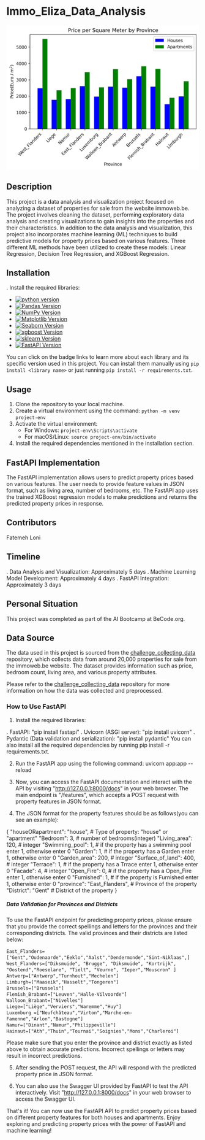 # Immo_Eliza_Data_Analysis

![image](assets/image.png)

## Description
This project is a data analysis and visualization project focused on analyzing a dataset of properties for sale from the website immoweb.be. The project involves cleaning the dataset, performing exploratory data analysis and creating visualizations to gain insights into the properties and their characteristics.
In addition to the data analysis and visualization, this project also incorporates machine learning (ML) techniques to build predictive models for property prices based on various features. Three different ML methods have been utilized to create these models: Linear Regression, Decision Tree Regression, and XGBoost Regression.
## Installation
. Install the required libraries:

   - [![python version](https://img.shields.io/badge/python-3.x-blue)](https://python.org)
   - [![Pandas Version](https://img.shields.io/badge/pandas-2.x-green)](https://pandas.pydata.org/)
   - [![NumPy Version](https://img.shields.io/badge/numpy-1.x-orange)](https://numpy.org/)
   - [![Matplotlib Version](https://img.shields.io/badge/Matplotlib-3.x-red)](https://matplotlib.org/)
   - [![Seaborn Version](https://img.shields.io/badge/seaborn-0.x-yellow)](https://seaborn.pydata.org/)
   - [![xgboost Version](https://img.shields.io/badge/xgboost-1.7.6-black)](https://xgboost.readthedocs.io/en/stable/)
   - [![sklearn Version](https://img.shields.io/badge/sklearn-0.x-grey)](https://scikit-learn.org/stable/)
   - [![FastAPI Version](https://img.shields.io/badge/FastAPI-0.x-violet)](https://fastapi.tiangolo.com/)

   You can click on the badge links to learn more about each library and its specific version used in this project.
   You can install them manually using `pip install <library name>` or just running `pip install -r requirements.txt`.

## Usage
1. Clone the repository to your local machine.
2. Create a virtual environment using the command: `python -m venv project-env`
3. Activate the virtual environment:
   - For Windows: `project-env\Scripts\activate`
   - For macOS/Linux: `source project-env/bin/activate`
4. Install the required dependencies mentioned in the installation section.

## FastAPI Implementation
The FastAPI implementation allows users to predict property prices based on various features. The user needs to provide feature values in JSON format, such as living area, number of bedrooms, etc. The FastAPI app uses the trained XGBoost regression models to make predictions and returns the predicted property prices in response.


## Contributors
Fatemeh Loni

## Timeline
. Data Analysis and Visualization: Approximately 5 days
. Machine Learning Model Development: Approximately 4 days
. FastAPI Integration: Approximately 3 days

## Personal Situation
This project was completed as part of the AI Bootcamp at BeCode.org.

## Data Source

The data used in this project is sourced from the [challenge_collecting_data](https://github.com/Finol12/challenge-collecting-data) repository, which collects data from around 20,000 properties for sale from the immoweb.be website. The dataset provides information such as price, bedroom count, living area, and various property attributes.

Please refer to the [challenge_collecting_data](https://github.com/Finol12/challenge-collecting-data) repository for more information on how the data was collected and preprocessed.

### How to Use FastAPI
1. Install the required libraries:

. FastAPI: "pip install fastapi"
. Uvicorn (ASGI server): "pip install uvicorn"
. Pydantic (Data validation and serialization): "pip install pydantic"
You can also install all the required dependencies by running pip install -r requirements.txt.

2. Run the FastAPI app using the following command:
uvicorn app:app --reload

3. Now, you can access the FastAPI documentation and interact with the API by visiting "http://127.0.0.1:8000/docs" in your web browser.
The main endpoint is "/features", which accepts a POST request with property features in JSON format. 
4. The JSON format for the property features should be as follows(you can see an example):


{
    "houseORapartment": "house",   # Type of property: "house" or "apartment"
    "Bedroom": 3,                  # number of bedrooms(integer)
    "Living_area": 120,            # integer
    "Swimming_pool": 1,    # if the property has a swimming pool enter 1, otherwise enter 0
    "Garden": 1,           # if the property has a Garden enter 1, otherwise enter 0
    "Garden_area": 200,    # integer
    "Surface_of_land": 400,  # integer
    "Terrace": 1,            # if the property has a Trrace enter 1, otherwise enter 0
    "Facade": 4,             # integer
    "Open_Fire": 0,          # if the property has a Open_Fire enter 1, otherwise enter 0
    "Furnished": 1,          # if the property is Furnished enter 1, otherwise enter 0
    "province": "East_Flanders",   # Province of the property
    "District": "Gent"             # District of the property
}

##### Data Validation for Provinces and Districts
To use the FastAPI endpoint for predicting property prices, please ensure that you provide the correct spellings and letters for the provinces and their corresponding districts. The valid provinces and their districts are listed below:

    East_Flanders=["Gent","Oudenaarde","Eeklo","Aalst","Dendermonde","Sint-Niklaas",]
    West_Flanders=["Diksmuide", "Brugge", "Diksmuide", "Kortrijk", "Oostend","Roeselare", "Tielt", "Veurne", "Ieper","Mouscron" ]
    Antwerp=["Antwerp","Turnhout","Mechelen"]
    Limburgh=["Maaseik","Hasselt","Tongeren"]
    Brussels=["Brussels"]
    Flemish_Brabant=["Leuven","Halle-Vilvoorde"]
    Walloon_Brabant=["Nivelles"]
    Liege=["Liège","Verviers","Waremme","Huy"]
    Luxemburg =["Neufchâteau","Virton","Marche-en-Famenne","Arlon","Bastogne"]  
    Namur=["Dinant","Namur","Philippeville"]
    Hainaut=["Ath","Thuin","Tournai","Soignies","Mons","Charleroi"] 

Please make sure that you enter the province and district exactly as listed above to obtain accurate predictions. Incorrect spellings or letters may result in incorrect predictions.


5. After sending the POST request, the API will respond with the predicted property price in JSON format.

6. You can also use the Swagger UI provided by FastAPI to test the API interactively. Visit "http://127.0.0.1:8000/docs" in your web browser to access the Swagger UI.

That's it! You can now use the FastAPI API to predict property prices based on different property features for both houses and apartments. Enjoy exploring and predicting property prices with the power of FastAPI and machine learning!





